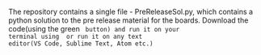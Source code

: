The repository contains a single file - PreReleaseSol.py, which contains a python solution to the pre release material for the boards. Download the code(using the green <code> button) and run it on your terminal using <python3 PreReleaseSol.py> or run it on any text editor(VS Code, Sublime Text, Atom etc.)
